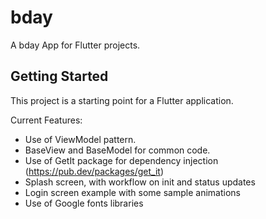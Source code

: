 # bday

A bday App for Flutter projects.

## Getting Started

This project is a starting point for a Flutter application.

Current Features:

- Use of ViewModel pattern.
- BaseView and BaseModel for common code.
- Use of GetIt package for dependency injection (https://pub.dev/packages/get_it)
- Splash screen, with workflow on init and status updates
- Login screen example with some sample animations
- Use of Google fonts libraries
